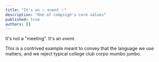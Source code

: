 ```yaml
---
title: "It's an ✨ event ✨"
description: "One of compsigh's core values"
published: true
authors: []
---
```


It's not a "meeting". It's an *event*.

This is a contrived example meant to convey that the language we use matters, and we reject typical college club corpo mumbo jumbo.
